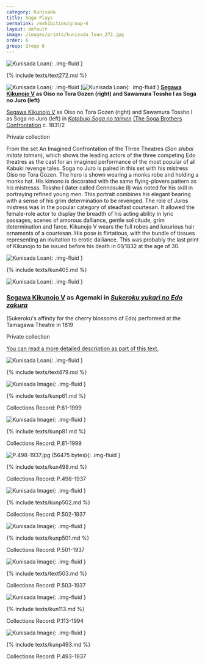 ```yaml
---
category: Kunisada
title: Soga Plays
permalink: /exhibition/group-6
layout: default
image: /images/prints/kunisada_loan_272.jpg
order: 6
group: Group 6
---
```


![Kunisada Loan ]({{site.baseurl}}/images/prints/kunisada_loan_272.jpg){: .img-fluid }

{% include texts/text272.md %}

![Kunisada Loan ]({{site.baseurl}}/images/prints/kunisada_loan_310.jpg){: .img-fluid }![Kunisada Loan ]({{site.baseurl}}/images/prints/kunisada_loan_271.jpg){: .img-fluid }
**[Segawa Kikunojo V](/exhibition/group-7) as Oiso no Tora Gozen (right) and Sawamura Tossho I as Soga no Juro (left)**

[Segawa Kikunojo V](/exhibition/group-7) as Oiso no Tora Gozen (right) and Sawamura Tossho I as Soga no Juro (left) in _[Kotobuki Soga no taimen](/exhibition/group-6)_ [(The Soga Brothers Confrontation](/exhibition/group-6) c. 1831/2

Private collection

From the set An Imagined Confrontation of the Three Theatres (_San shibai mitate taimen_), which shows the leading actors of the three competing Edo theatres as the cast for an imagined performance of the most popular of all Kabuki revenge tales. Soga no Juro is paired in this set with his mistress Oiso no Tora Gozen. The hero is shown wearing a monks robe and holding a monks hat. His kimono is decorated with the same flying-plovers pattern as his mistresss. Tossho I (later called Gennosuke II) was noted for his skill in portraying refined young men. This portrait combines his elegant bearing with a sense of his grim determination to be revenged. The role of Juros mistress was in the popular category of steadfast courtesan. It allowed the female-role actor to display the breadth of his acting ability in lyric passages, scenes of amorous dalliance, gentle solicitude, grim determination and farce. Kikunojo V wears the full robes and luxurious hair ornaments of a courtesan. His pose is flirtatious, with the bundle of tissues representing an invitation to erotic dalliance. This was probably the last print of Kikunojo to be issued before his death in 01/1832 at the age of 30.

![Kunisada Loan ]({{site.baseurl}}/images/prints/kunisada_loan_405.jpg){: .img-fluid }

{% include  texts/kun405.md %}  

![Kunisada Loan ]({{site.baseurl}}/images/prints/kunisada_loan_406.jpg){: .img-fluid }

### [Segawa Kikunojo V](/exhibition/group-7) as Agemaki in _[Sukeroku yukari no Edo zakura](/exhibition/group-5)_

(Sukeroku's affinity for the cherry blossoms of Edo) performed at the Tamagawa Theatre in 1819

Private collection

[You can read a more detailed description as part of this text.](/themes/fan-prints-one)

![Kunisada Loan ]({{site.baseurl}}/images/prints/kunisada_loan_479.jpg){: .img-fluid }

{% include  texts/text479.md %}

![Kunisada Image]({{site.baseurl}}/images/prints/p.61-1999.jpg){: .img-fluid }

{% include texts/kunp61.md %}

Collections Record: P.61-1999

![Kunisada Image]({{site.baseurl}}/images/prints/p.81-1999.jpg){: .img-fluid }

{% include  texts/kunp81.md %}

Collections Record: P.81-1999

![P.498-1937.jpg (56475 bytes)]({{site.baseurl}}/images/prints/p.498-1937.jpg){: .img-fluid }

{% include  texts/kun498.md %}

Collections Record: P.498-1937

![Kunisada Image]({{site.baseurl}}/images/prints/p.502-1937.jpg){: .img-fluid }

{% include  texts/kunp502.md %}

Collections Record: P.502-1937

![Kunisada Image]({{site.baseurl}}/images/prints/p.501-1937.jpg){: .img-fluid }

{% include  texts/kunp501.md %}

Collections Record: P.501-1937

![Kunisada Image]({{site.baseurl}}/images/prints/p.503-1937.jpg){: .img-fluid }

{% include  texts/text503.md %}

Collections Record: P.503-1937

![Kunisada Image]({{site.baseurl}}/images/prints/p.113-1994.jpg){: .img-fluid }

{% include  texts/kun113.md %}

Collections Record: P.113-1994

![Kunisada Image]({{site.baseurl}}/images/prints/p.493-1937.jpg){: .img-fluid }

{% include  texts/kunp493.md %}

Collections Record: P.493-1937
